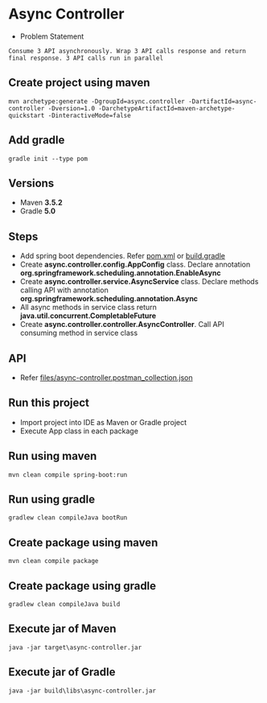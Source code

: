 # Async Controller

* Problem Statement
```
Consume 3 API asynchronously. Wrap 3 API calls response and return final response. 3 API calls run in parallel
```

## Create project using maven
```
mvn archetype:generate -DgroupId=async.controller -DartifactId=async-controller -Dversion=1.0 -DarchetypeArtifactId=maven-archetype-quickstart -DinteractiveMode=false
```

## Add gradle
```
gradle init --type pom
```

## Versions
* Maven **3.5.2**
* Gradle **5.0**

## Steps
* Add spring boot dependencies. Refer [pom.xml](pom.xml) or [build.gradle](build.gradle)
* Create **async.controller.config.AppConfig** class. Declare annotation **org.springframework.scheduling.annotation.EnableAsync**
* Create **async.controller.service.AsyncService** class. Declare methods calling API with annotation **org.springframework.scheduling.annotation.Async**
* All async methods in service class return **java.util.concurrent.CompletableFuture**
* Create **async.controller.controller.AsyncController**. Call API consuming method in service class

## API
* Refer [files/async-controller.postman_collection.json](files/async-controller.postman_collection.json)

## Run this project
* Import project into IDE as Maven or Gradle project
* Execute App class in each package

## Run using maven
```
mvn clean compile spring-boot:run
```

## Run using gradle
```
gradlew clean compileJava bootRun
```

## Create package using maven
```
mvn clean compile package
```

## Create package using gradle
```
gradlew clean compileJava build
```

## Execute jar of Maven
```
java -jar target\async-controller.jar
```

## Execute jar of Gradle
```
java -jar build\libs\async-controller.jar
```
